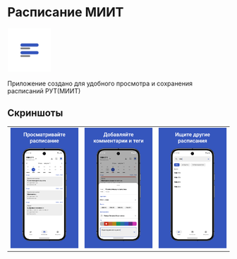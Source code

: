 # Расписание МИИТ
<img alt="logo" src="readme/logo.png" width="100"/>

Приложение создано для удобного просмотра и сохранения расписаний РУТ(МИИТ)

## Скриншоты
<table>
<tr>
<td><img src="readme/1.png" width="200" /></td>
<td><img src="readme/2.png" width="200" /></td>
<td><img src="readme/3.png" width="200" /></td>
</tr>
</table>
